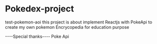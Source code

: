 # Pokedex-project
test-pokemon-aoi
this project is about implement Reactjs with PokeApi to create my own pokemon Encrycopedia
for education purpose

----Special thanks----
     Poke Api
